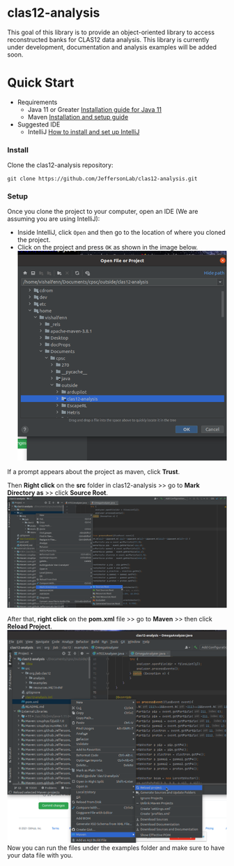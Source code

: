 # clas12-analysis
This goal of this library is to provide an object-oriented library to access reconstructed banks for CLAS12 data analysis.
This library is currently under development, documentation and analysis examples will be added soon.

<!-- # Requirements 
* Java 11 [Installation guide](https://docs.oracle.com/en/java/javase/11/install/index.html)
* Maven [Install guide](https://maven.apache.org/users/index.html) -->

# Quick Start
* Requirements 
  * Java 11 or Greater [Installation guide for Java 11](https://docs.oracle.com/en/java/javase/11/install/index.html)
  * Maven [Installation and setup guide](https://maven.apache.org/users/index.html)
* Suggested IDE
  * IntelliJ [How to install and set up IntelliJ](https://www.jetbrains.com/help/idea/installation-guide.html)
  
### Install

Clone the clas12-analysis repository:

    git clone https://github.com/JeffersonLab/clas12-analysis.git

### Setup
    
Once you clone the project to your computer, open an IDE (We are assuming you are using IntelliJ):
* Inside IntelliJ, click `Open` and then go to the location of where you cloned the project.
* Click on the project and press `OK` as shown in the image below.
![Open.png](Open.png)

If a prompt appears about the project as maven, click **Trust**.

Then **Right click** on the **src** folder in clas12-analysis >> go to **Mark Directory as** >> click **Source Root**.
![SourceRoot](SourceRoot.png)

After that, **right click** on the **pom.xml** file >> go to **Maven** >> then click **Reload Project**.
![pomReload](pomReload.png)
Now you can run the files under the examples folder and make sure to have your data file with you.
